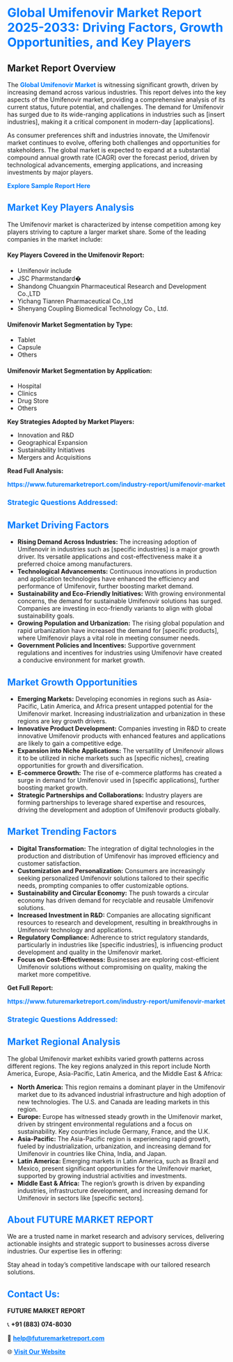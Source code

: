 <h1 style="color: #007BFF;">Global Umifenovir Market Report 2025-2033: Driving Factors, Growth Opportunities, and Key Players</h1>

<section id="overview">
<h2>Market Report Overview</h2>
<p>The <a href="https://www.futuremarketreport.com/industry-report/umifenovir-market" style="color: #007BFF; text-decoration: none;"><strong>Global Umifenovir Market</strong></a> is witnessing significant growth, driven by increasing demand across various industries. This report delves into the key aspects of the Umifenovir market, providing a comprehensive analysis of its current status, future potential, and challenges. The demand for Umifenovir has surged due to its wide-ranging applications in industries such as [insert industries], making it a critical component in modern-day [applications].</p>
<p>As consumer preferences shift and industries innovate, the Umifenovir market continues to evolve, offering both challenges and opportunities for stakeholders. The global market is expected to expand at a substantial compound annual growth rate (CAGR) over the forecast period, driven by technological advancements, emerging applications, and increasing investments by major players.</p>
</section>

<section id="overview">
<p><a href="https://www.futuremarketreport.com/request-sample/reportId=101212" style="color: #007BFF; text-decoration: none;"><strong>Explore Sample Report Here</strong></a></p>
</section>

<section id="key-players">
<h2 style="color: #007BFF;">Market Key Players Analysis</h2>
<p>The Umifenovir market is characterized by intense competition among key players striving to capture a larger market share. Some of the leading companies in the market include:</p>
<h4>Key Players Covered in the Umifenovir Report:</h4>
<ul><li>Umifenovir include</li><li>JSC Pharmstandard�</li><li>Shandong Chuangxin Pharmaceutical Research and Development Co.,LTD</li><li>Yichang Tianren Pharmaceutical Co.,Ltd</li><li>Shenyang Coupling Biomedical Technology Co., Ltd.</li></ul>
<h4>Umifenovir Market Segmentation by Type:</h4>
<ul><li>Tablet</li><li>Capsule</li><li>Others</li></ul>

<h4>Umifenovir Market Segmentation by Application:</h4>
<ul><li>Hospital</li><li>Clinics</li><li>Drug Store</li><li>Others</li></ul>
<p><strong>Key Strategies Adopted by Market Players:</strong></p>
<ul>
<li>Innovation and R&D</li>
<li>Geographical Expansion</li>
<li>Sustainability Initiatives</li>
<li>Mergers and Acquisitions</li>
</ul>
</section>

<section>
<p><strong>Read Full Analysis: </strong></p><a href="https://www.futuremarketreport.com/industry-report/umifenovir-market" style="color: #007BFF; text-decoration: none;"><strong>https://www.futuremarketreport.com/industry-report/umifenovir-market</strong></a>
<h3 style="color: #007BFF;">Strategic Questions Addressed:</h3>
</section>

<section id="driving-factors">
<h2 style="color: #007BFF;">Market Driving Factors</h2>
<ul>
<li><strong>Rising Demand Across Industries:</strong> The increasing adoption of Umifenovir in industries such as [specific industries] is a major growth driver. Its versatile applications and cost-effectiveness make it a preferred choice among manufacturers.</li>
<li><strong>Technological Advancements:</strong> Continuous innovations in production and application technologies have enhanced the efficiency and performance of Umifenovir, further boosting market demand.</li>
<li><strong>Sustainability and Eco-Friendly Initiatives:</strong> With growing environmental concerns, the demand for sustainable Umifenovir solutions has surged. Companies are investing in eco-friendly variants to align with global sustainability goals.</li>
<li><strong>Growing Population and Urbanization:</strong> The rising global population and rapid urbanization have increased the demand for [specific products], where Umifenovir plays a vital role in meeting consumer needs.</li>
<li><strong>Government Policies and Incentives:</strong> Supportive government regulations and incentives for industries using Umifenovir have created a conducive environment for market growth.</li>
</ul>
</section>

<section id="growth-opportunities">
<h2 style="color: #007BFF;">Market Growth Opportunities</h2>
<ul>
<li><strong>Emerging Markets:</strong> Developing economies in regions such as Asia-Pacific, Latin America, and Africa present untapped potential for the Umifenovir market. Increasing industrialization and urbanization in these regions are key growth drivers.</li>
<li><strong>Innovative Product Development:</strong> Companies investing in R&D to create innovative Umifenovir products with enhanced features and applications are likely to gain a competitive edge.</li>
<li><strong>Expansion into Niche Applications:</strong> The versatility of Umifenovir allows it to be utilized in niche markets such as [specific niches], creating opportunities for growth and diversification.</li>
<li><strong>E-commerce Growth:</strong> The rise of e-commerce platforms has created a surge in demand for Umifenovir used in [specific applications], further boosting market growth.</li>
<li><strong>Strategic Partnerships and Collaborations:</strong> Industry players are forming partnerships to leverage shared expertise and resources, driving the development and adoption of Umifenovir products globally.</li>
</ul>
</section>

<section id="trending-factors">
<h2 style="color: #007BFF;">Market Trending Factors</h2>
<ul>
<li><strong>Digital Transformation:</strong> The integration of digital technologies in the production and distribution of Umifenovir has improved efficiency and customer satisfaction.</li>
<li><strong>Customization and Personalization:</strong> Consumers are increasingly seeking personalized Umifenovir solutions tailored to their specific needs, prompting companies to offer customizable options.</li>
<li><strong>Sustainability and Circular Economy:</strong> The push towards a circular economy has driven demand for recyclable and reusable Umifenovir solutions.</li>
<li><strong>Increased Investment in R&D:</strong> Companies are allocating significant resources to research and development, resulting in breakthroughs in Umifenovir technology and applications.</li>
<li><strong>Regulatory Compliance:</strong> Adherence to strict regulatory standards, particularly in industries like [specific industries], is influencing product development and quality in the Umifenovir market.</li>
<li><strong>Focus on Cost-Effectiveness:</strong> Businesses are exploring cost-efficient Umifenovir solutions without compromising on quality, making the market more competitive.</li>
</ul>
</section>

<section>
<p><strong>Get Full Report: </strong></p><a href="https://www.futuremarketreport.com/industry-report/umifenovir-market" style="color: #007BFF; text-decoration: none;"><strong>https://www.futuremarketreport.com/industry-report/umifenovir-market</strong></a>
<h3 style="color: #007BFF;">Strategic Questions Addressed:</h3>
</section>


<section id="regional-analysis">
<h2 style="color: #007BFF;">Market Regional Analysis</h2>
<p>The global Umifenovir market exhibits varied growth patterns across different regions. The key regions analyzed in this report include North America, Europe, Asia-Pacific, Latin America, and the Middle East & Africa:</p>
<ul>
<li><strong>North America:</strong> This region remains a dominant player in the Umifenovir market due to its advanced industrial infrastructure and high adoption of new technologies. The U.S. and Canada are leading markets in this region.</li>
<li><strong>Europe:</strong> Europe has witnessed steady growth in the Umifenovir market, driven by stringent environmental regulations and a focus on sustainability. Key countries include Germany, France, and the U.K.</li>
<li><strong>Asia-Pacific:</strong> The Asia-Pacific region is experiencing rapid growth, fueled by industrialization, urbanization, and increasing demand for Umifenovir in countries like China, India, and Japan.</li>
<li><strong>Latin America:</strong> Emerging markets in Latin America, such as Brazil and Mexico, present significant opportunities for the Umifenovir market, supported by growing industrial activities and investments.</li>
<li><strong>Middle East & Africa:</strong> The region’s growth is driven by expanding industries, infrastructure development, and increasing demand for Umifenovir in sectors like [specific sectors].</li>
</ul>
</section>

<footer>
<h2 style="color: #007BFF;">About FUTURE MARKET REPORT</h2>
<p>We are a trusted name in market research and advisory services, delivering actionable insights and strategic support to businesses across diverse industries. Our expertise lies in offering:</p>

<p>Stay ahead in today’s competitive landscape with our tailored research solutions.</p>

<h2 style="color: #007BFF;">Contact Us:</h2>
<p><strong>FUTURE MARKET REPORT</strong></p>
<p>📞 <strong>+91 (883) 074-8030</strong></p>
<p>📧 <strong><a href="mailto:help@futuremarketreport.com" style="color: #007BFF;">help@futuremarketreport.com</a></strong></p>
<p>🌐 <strong><a href="https://www.futuremarketreport.com/" style="color: #007BFF;">Visit Our Website</a></strong></p>
</footer>